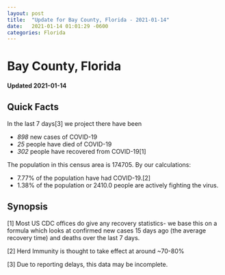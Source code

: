 ```yaml
---
layout: post
title:  "Update for Bay County, Florida - 2021-01-14"
date:   2021-01-14 01:01:29 -0600
categories: Florida
---
```


# Bay County, Florida
#### Updated 2021-01-14

## Quick Facts

In the last 7 days[3] we project there have been
- *898* new cases of COVID-19
- *25* people have died of COVID-19
- *302* people have recovered from COVID-19[1]

The population in this census area is 174705. By our calculations:
- 7.77% of the population have had COVID-19.[2]
- 1.38% of the population or 2410.0 people are actively fighting the virus.

## Synopsis




[1] Most US CDC offices do give any recovery statistics- we base this on a formula which looks at confirmed new cases
15 days ago (the average recovery time) and deaths over the last 7 days.

[2] Herd Immunity is thought to take effect at around ~70-80%

[3] Due to reporting delays, this data may be incomplete.
 
    